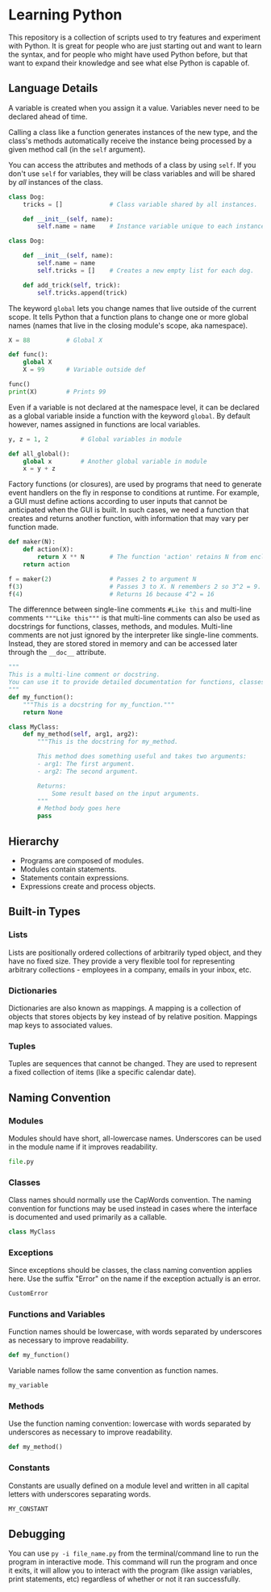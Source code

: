 # Learning Python
This repository is a collection of scripts used to try features and experiment with Python. It is great for people who are just starting out and want to learn the syntax, and for people who might have used Python before, but that want to expand their knowledge and see what else Python is capable of.

## Language Details
A variable is created when you assign it a value. Variables never need to be declared ahead of time.

Calling a class like a function generates instances of the new type, and the class's methods automatically receive the instance being processed by a given method call (in the `self` argument).

You can access the attributes and methods of a class by using `self`. If you don't use `self` for variables, they will be class variables and will be shared by _all_ instances of the class.

```python
class Dog:
    tricks = []             # Class variable shared by all instances.

    def __init__(self, name):
        self.name = name    # Instance variable unique to each instance.
```

```python
class Dog:

    def __init__(self, name):
        self.name = name
        self.tricks = []    # Creates a new empty list for each dog.

    def add_trick(self, trick):
        self.tricks.append(trick)
```

The keyword `global` lets you change names that live outside of the current scope. It tells Python that a function plans to change one or more global names (names that live in the closing module's scope, aka namespace).

```python
X = 88          # Global X

def func():
    global X
    X = 99      # Variable outside def

func()
print(X)        # Prints 99
```

Even if a variable is not declared at the namespace level, it can be declared as a global variable inside a function with the keyword `global`. By default however, names assigned in functions are local variables. 

```python
y, z = 1, 2         # Global variables in module

def all_global():
    global x        # Another global variable in module
    x = y + z
```

Factory functions (or closures), are used by programs that need to generate event handlers on the fly in response to conditions at runtime. For example, a GUI must define actions according to user inputs that cannot be anticipated when the GUI is built. In such cases, we need a function that creates and returns another function, with information that may vary per function made.

```python
def maker(N):
    def action(X):
        return X ** N       # The function 'action' retains N from enclosing scope
    return action

f = maker(2)                # Passes 2 to argument N
f(3)                        # Passes 3 to X. N remembers 2 so 3^2 = 9. Returns 9
f(4)                        # Returns 16 because 4^2 = 16
```

The differennce between single-line comments `#Like this` and multi-line comments `"""Like this"""` is that multi-line comments can also be used as docstrings for functions, classes, methods, and modules. Multi-line comments are not just ignored by the interpreter like single-line comments. Instead, they are stored stored in memory and can be accessed later through the `__doc__` attribute.

```python
"""
This is a multi-line comment or docstring.
You can use it to provide detailed documentation for functions, classes, or modules.
"""
def my_function():
    """This is a docstring for my_function."""
    return None
```

```python
class MyClass:
    def my_method(self, arg1, arg2):
        """This is the docstring for my_method.

        This method does something useful and takes two arguments:
        - arg1: The first argument.
        - arg2: The second argument.

        Returns:
            Some result based on the input arguments.
        """
        # Method body goes here
        pass
```

## Hierarchy
- Programs are composed of modules.
- Modules contain statements.
- Statements contain expressions.
- Expressions create and process objects.

## Built-in Types
### Lists
Lists are positionally ordered collections of arbitrarily typed object, and they have no fixed size. They provide a very flexible tool for representing arbitrary collections - employees in a company, emails in your inbox, etc.

### Dictionaries
Dictionaries are also known as mappings. A mapping is a collection of objects that stores objects by key instead of by relative position. Mappings map keys to associated values.

### Tuples
Tuples are sequences that cannot be changed. They are used to represent a fixed collection of items (like a specific calendar date).

## Naming Convention
### Modules
Modules should have short, all-lowercase names. Underscores can be used in the module name if it improves readability.

```python
file.py
```

### Classes
Class names should normally use the CapWords convention. The naming convention for functions may be used instead in cases where the interface is documented and used primarily as a callable.

```python
class MyClass
```

### Exceptions
Since exceptions should be classes, the class naming convention applies here. Use the suffix "Error" on the name if the exception actually is an error.

```python
CustomError
```

### Functions and Variables
Function names should be lowercase, with words separated by underscores as necessary to improve readability.

```python
def my_function()
```

Variable names follow the same convention as function names.

```python
my_variable
```

### Methods
Use the function naming convention: lowercase with words separated by underscores as necessary to improve readability.

```python
def my_method()
```

### Constants
Constants are usually defined on a module level and written in all capital letters with underscores separating words.

```python
MY_CONSTANT
```

## Debugging
You can use `py -i file_name.py` from the terminal/command line to run the program in interactive mode. This command will run the program and once it exits, it will allow you to interact with the program (like assign variables, print statements, etc) regardless of whether or not it ran successfully.